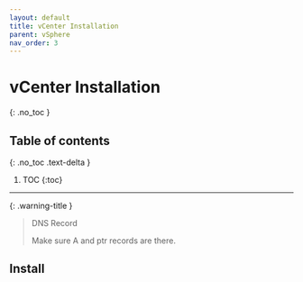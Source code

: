 ```yaml
---
layout: default
title: vCenter Installation
parent: vSphere
nav_order: 3
---
```


# vCenter Installation
{: .no_toc }

## Table of contents
{: .no_toc .text-delta }

1. TOC
{:toc}

---

{: .warning-title }
> DNS Record
>
> Make sure A and ptr records are there.

## Install
```shell

```